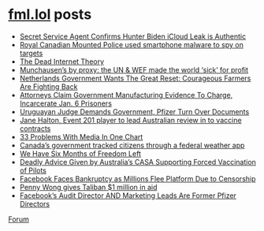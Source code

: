 # [fml.lol](https://fml.lol) posts
<!-- BLOG-POST-LIST:START -->
- [Secret Service Agent Confirms Hunter Biden iCloud Leak is Authentic](https://fml.lol/secret-service-agent-confirms-hunter-biden-icloud-leak-is-authentic/)
- [Royal Canadian Mounted Police used smartphone malware to spy on targets](https://fml.lol/royal-canadian-mounted-police-used-smartphone-malware-to-spy-on-targets/)
- [The Dead Internet Theory](https://fml.lol/the-dead-internet-theory/)
- [Munchausen’s by proxy: the UN &amp; WEF made the world ‘sick’ for profit](https://fml.lol/munchausens-by-proxy-the-un-wef-made-the-world-sick-for-profit/)
- [Netherlands Government Wants The Great Reset: Courageous Farmers Are Fighting Back](https://fml.lol/netherlands-government-wants-the-great-reset-courageous-farmers-are-fighting-back/)
- [Attorneys Claim Government Manufacturing Evidence To Charge, Incarcerate Jan. 6 Prisoners](https://fml.lol/attorneys-claim-government-manufacturing-evidence-to-charge-incarcerate-jan-6-prisoners/)
- [Uruguayan Judge Demands Government, Pfizer Turn Over Documents](https://fml.lol/uruguayan-judge-demands-government-pfizer-turn-over-documents/)
- [Jane Halton, Event 201 player to lead Australian review in to vaccine contracts](https://fml.lol/jane-halton-event-201-player-to-lead-australian/)
- [33 Problems With Media In One Chart](https://fml.lol/33-problems-with-media-in-one-chart/)
- [Canada’s government tracked citizens through a federal weather app](https://fml.lol/canadas-government-tracked-citizens-through-a-federal-weather-app/)
- [We Have Six Months of Freedom Left](https://fml.lol/we-have-six-months-of-freedom-left/)
- [Deadly Advice Given by Australia’s CASA Supporting Forced Vaccination of Pilots](https://fml.lol/deadly-advice-given-by-australias-casa-supporting-forced-vaccination-of-pilots/)
- [Facebook Faces Bankruptcy as Millions Flee Platform Due to Censorship](https://fml.lol/facebook-faces-bankruptcy-as-millions-flee-platform-due-to-censorship/)
- [Penny Wong gives Taliban $1 million in aid](https://fml.lol/penny-wong-gives-taliban-1-million-in-aid/)
- [Facebook’s Audit Director AND Marketing Leads Are Former Pfizer Directors](https://fml.lol/facebooks-audit-director-and-marketing-leads-are-former-pfizer-directors/)
<!-- BLOG-POST-LIST:END -->

[Forum](https://forum.fml.lol)

